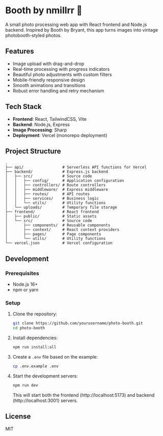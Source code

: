 # Booth by nmillrr 📸

A small photo processing web app with React frontend and Node.js backend. Inspired by Booth by Bryant, this app turns images into vintage photobooth-styled photos.

## Features

- Image upload with drag-and-drop
- Real-time processing with progress indicators
- Beautiful photo adjustments with custom filters
- Mobile-friendly responsive design
- Smooth animations and transitions
- Robust error handling and retry mechanism

## Tech Stack

- **Frontend**: React, TailwindCSS, Vite
- **Backend**: Node.js, Express
- **Image Processing**: Sharp
- **Deployment**: Vercel (monorepo deployment)

## Project Structure

```
.
├── api/                 # Serverless API functions for Vercel
├── backend/             # Express.js backend
│   ├── src/             # Source code
│   │   ├── config/      # Application configuration
│   │   ├── controllers/ # Route controllers
│   │   ├── middleware/  # Express middleware
│   │   ├── routes/      # API routes
│   │   ├── services/    # Business logic
│   │   └── utils/       # Utility functions
│   └── uploads/         # Temporary file storage
├── frontend/            # React frontend
│   ├── public/          # Static assets
│   └── src/             # Source code
│       ├── components/  # Reusable components
│       ├── context/     # React context providers
│       ├── pages/       # Page components
│       └── utils/       # Utility functions
└── vercel.json          # Vercel configuration
```

## Development

### Prerequisites

- Node.js 16+
- npm or yarn

### Setup

1. Clone the repository:
   ```bash
   git clone https://github.com/yourusername/photo-booth.git
   cd photo-booth
   ```

2. Install dependencies:
   ```bash
   npm run install:all
   ```

3. Create a `.env` file based on the example:
   ```bash
   cp .env.example .env
   ```

4. Start the development servers:
   ```bash
   npm run dev
   ```
   This will start both the frontend (http://localhost:5173) and backend (http://localhost:3001) servers.

## License

MIT
